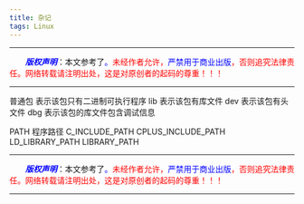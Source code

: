 ```yaml
---
title: 杂记
tags: Linux
---
```


------

&emsp;&emsp;<font color=blue>**_版权声明_**</font>：本文参考了<font color=blue>。</font><font color=red>未经作者允许，<font color=blue>严禁用于商业出版</font>，否则追究法律责任。网络转载请注明出处，这是对原创者的起码的尊重！！！</font>

------

<style>table{word-break:initial;}</style>
普通包 表示该包只有二进制可执行程序
lib 表示该包有库文件
dev 表示该包有头文件
dbg 表示该包的库文件包含调试信息

PATH 程序路径
C_INCLUDE_PATH
CPLUS_INCLUDE_PATH
LD_LIBRARY_PATH
LIBRARY_PATH


------

&emsp;&emsp;<font color=blue>**_版权声明_**</font>：本文参考了<font color=blue>。</font><font color=red>未经作者允许，<font color=blue>严禁用于商业出版</font>，否则追究法律责任。网络转载请注明出处，这是对原创者的起码的尊重！！！</font>

------
